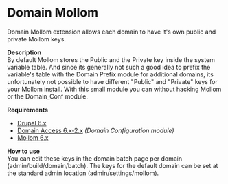 # Domain Mollom
Domain Mollom extension allows each domain to have it's own public and private Mollom keys.

**Description**  
By default Mollom stores the Public and the Private key inside the system variable table. And since its generally not such a good idea to prefix the variable's table with the Domain Prefix module for additional domains, its unfortunately not possible to have different "Public" and "Private" keys for your Mollom install. With this small module you can without hacking Mollom or the Domain_Conf module. 

**Requirements**   
* [Drupal 6.x](https://www.drupal.org/project/drupal)
* [Domain Access 6.x-2.x](https://www.drupal.org/project/domain) *(Domain Configuration module)*
* [Mollom 6.x](https://www.drupal.org/project/mollom)

**How to use**  
You can edit these keys in the domain batch page per domain (admin/build/domain/batch). The keys for the default domain can be set at the standard admin location (admin/settings/mollom).
